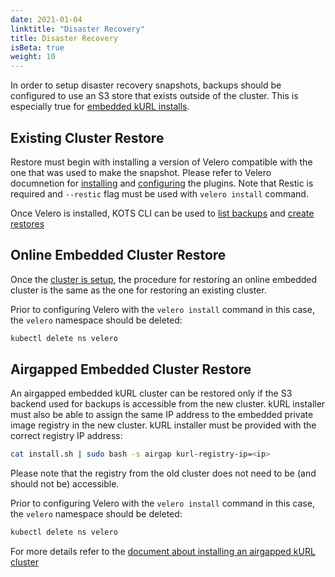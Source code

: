 ```yaml
---
date: 2021-01-04
linktitle: "Disaster Recovery"
title: Disaster Recovery
isBeta: true
weight: 10
---
```


In order to setup disaster recovery snapshots, backups should be configured to use an S3 store that exists outside of the cluster.
This is especially true for [embedded kURL installs](/kotsadm/installing/installing-embedded-cluster/).

## Existing Cluster Restore

Restore must begin with installing a version of Velero compatible with the one that was used to make the snapshot.
Please refer to Velero documnetion for [installing](https://velero.io/docs/v1.5/basic-install/) and [configuring](https://velero.io/plugins/) the plugins.
Note that Restic is required and `--restic` flag must be used with `velero install` command.

Once Velero is installed, KOTS CLI can be used to [list backups](/kots-cli/backup-ls/) and [create restores](/kots-cli/restore/)

## Online Embedded Cluster Restore

Once the [cluster is setup](/kotsadm/installing/installing-embedded-cluster/#online-installations), the procedure for restoring an online embedded cluster is the same as the one for restoring an existing cluster.

Prior to configuring Velero with the `velero install` command in this case, the `velero` namespace should be deleted:

```bash
kubectl delete ns velero
```

## Airgapped Embedded Cluster Restore

An airgapped embedded kURL cluster can be restored only if the S3 backend used for backups is accessible from the new cluster.
kURL installer must also be able to assign the same IP address to the embedded private image registry in the new cluster.
kURL installer must be provided with the correct registry IP address:

```bash
cat install.sh | sudo bash -s airgap kurl-registry-ip=<ip>
```

Please note that the registry from the old cluster does not need to be (and should not be) accessible.

Prior to configuring Velero with the `velero install` command in this case, the `velero` namespace should be deleted:

```bash
kubectl delete ns velero
```

For more details refer to the [document about installing an airgapped kURL cluster](/kotsadm/installing/installing-embedded-cluster/#airgapped-installations)
